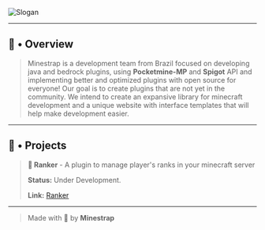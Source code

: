 ![Slogan](https://user-images.githubusercontent.com/119537238/222843433-c92c26ed-0a84-4429-a6fc-e82ebd19d095.png)

---

## 👋 • Overview

> Minestrap is a development team from Brazil focused on developing java and bedrock plugins, using **Pocketmine-MP** and **Spigot** API and implementing better and optimized plugins with open source for everyone! Our goal is to create plugins that are not yet in the community. We intend to create an expansive library for minecraft development and a unique website with interface templates that will help make development easier.

---

## 💼 • Projects

> **🎁 Ranker** - A plugin to manage player's ranks in your minecraft server
> 
> **Status:** Under Development.
> 
> **Link:** [Ranker](https://github.com/Minestrap/Ranker)
> 
---

> Made with 💖 by **Minestrap**
